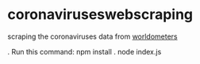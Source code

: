 # coronaviruseswebscraping
scraping the coronaviruses data from [worldometers](https://www.worldometers.info/coronavirus/)

. Run this command: npm install
. node index.js
